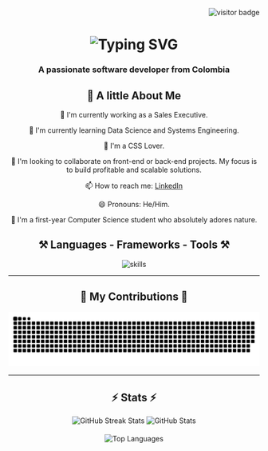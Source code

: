 <p align="right"> 
  <img src="https://visitor-badge.laobi.icu/badge?page_id=Twizter01.Twizter01" alt="visitor badge" />
</p>

<h1 align="center" class="glow-text">
  <img src="https://readme-typing-svg.herokuapp.com/?font=Righteous&size=35&center=true&vCenter=true&width=500&height=70&duration=4000&lines=Hey,+I'm+Twizter!+👋" alt="Typing SVG" />
</h1>

<h3 align="center" class="glow-text">A passionate software developer from Colombia</h3>

<div align="center">
  <h2 class="glow-text">🌟 A little About Me</h2>
  <p class="glow-text">🔭 I'm currently working as a Sales Executive.</p>
  <p class="glow-text">🌱 I'm currently learning Data Science and Systems Engineering.</p>
  <p class="glow-text">🎨 I'm a CSS Lover.</p>
  <p class="glow-text">👯 I'm looking to collaborate on front-end or back-end projects. My focus is to build profitable and scalable solutions.</p>
  <p class="glow-text">📫 How to reach me: <a href="https://www.linkedin.com/in/gabriel-jimenez-a28b73316" target="_blank" class="glow-text">LinkedIn</a></p>
  <p class="glow-text">😄 Pronouns: He/Him.</p>
  <p class="glow-text">🚀 I'm a first-year Computer Science student who absolutely adores nature.</p>
</div>

<div align="center">
  <h2 align="center" class="glow-text">⚒️ Languages - Frameworks - Tools ⚒️</h2>
  <img src="https://skillicons.dev/icons?i=html,css,javascript,typescript,cpp,python,flutter,bash,react,tailwind,nodejs,django,firebase,mongodb,sqlite,vscode,git,github,linux,figma" alt="skills" />
</div>

<hr/>

<div align="center">
  <h2 class="glow-text">🐍 My Contributions 🐍</h2>
  <img src="https://raw.githubusercontent.com/Twizter01/Twizter01/output/github-contribution-grid-snake-dark.svg" alt="Snake animation" />
</div>

<hr/>

<h2 align="center" class="glow-text">⚡ Stats ⚡</h2>
<div align="center">
  <img width="390" src="https://github-readme-streak-stats.herokuapp.com/?user=Twizter01&count_private=true&theme=react&border_radius=10" alt="GitHub Streak Stats" />
  <img width="390" src="https://github-readme-stats.vercel.app/api?username=Twizter01&count_private=true&show_icons=true&theme=react&rank_icon=github&border_radius=10" alt="GitHub Stats" />
  <br/><br/>
  <img width="325" align="center" src="https://github-readme-stats.vercel.app/api/top-langs/?username=Twizter01&hide=HTML&langs_count=8&layout=compact&theme=react&border_radius=10&size_weight=0.5&count_weight=0.5&exclude_repo=github-readme-stats" alt="Top Languages" />
</div>


